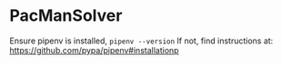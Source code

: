 # PacManSolver

Ensure pipenv is installed, `pipenv --version`
If not, find instructions at: https://github.com/pypa/pipenv#installationp